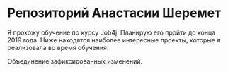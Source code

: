 ﻿# Репозиторий Анастасии Шеремет
Я прохожу обучение по курсу Job4j. Планирую его пройти до конца 2019 года.
Ниже находятся наиболее интересные проекты, которые я реализовала во время обучения.  

Объединение зафиксированных изменений.